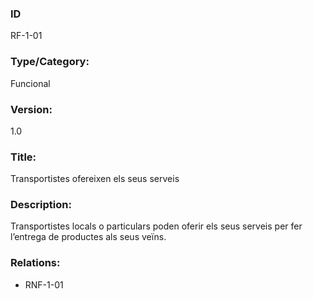 ### ID
RF-1-01
### Type/Category:
Funcional
### Version:
1.0
### Title:
Transportistes ofereixen els seus serveis
### Description:
Transportistes locals o particulars poden oferir els seus serveis per fer l’entrega de productes als seus veïns.
### Relations:
* RNF-1-01
